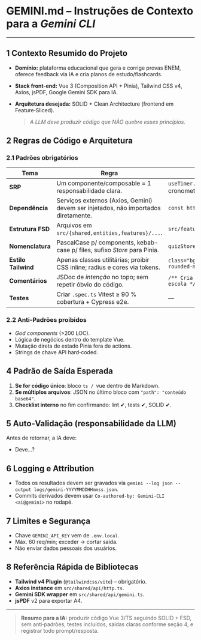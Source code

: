 # GEMINI.md – Instruções de Contexto para a *Gemini CLI*

---

## 1 Contexto Resumido do Projeto

* **Domínio:** plataforma educacional que gera e corrige provas ENEM, oferece feedback via IA e cria planos de estudo/flashcards.
* **Stack front‑end:** Vue 3 (Composition API + Pinia), Tailwind CSS v4, Axios, jsPDF, Google Gemini SDK para IA.
* **Arquitetura desejada:** SOLID + Clean Architecture (frontend em Feature‑Sliced).

  > *A LLM deve produzir código que NÃO quebre esses princípios.*

## 2 Regras de Código e Arquitetura

### 2.1 Padrões obrigatórios

| Tema                | Regra                                                                              | Exemplo                                      |
| ------------------- | ---------------------------------------------------------------------------------- | -------------------------------------------- |
| **SRP**             | Um componente/composable = 1 responsabilidade clara.                               | `useTimer.ts` só lida com cronometragem.     |
| **Dependência**     | Serviços externos (Axios, Gemini) devem ser injetados, não importados diretamente. | `const http = useHttp()`                     |
| **Estrutura FSD**   | Arquivos em `src/{shared,entities,features}/...`.                                  | `src/features/quiz/ui/QuizRunView.vue`       |
| **Nomenclatura**    | PascalCase p/ components, kebab-case p/ files, sufixo *Store* para Pinia.          | `quizStore.ts`                               |
| **Estilo Tailwind** | Apenas classes utilitárias; proibir CSS inline; radius e cores via tokens.         | `class="bg-primary text-white rounded-md"`   |
| **Comentários**     | JSDoc de *intenção* no topo; sem repetir óbvio do código.                          | `/** Cria PDF A4 com cabeçalho da escola */` |
| **Testes**          | Criar `.spec.ts` Vitest ≥ 90 % cobertura + Cypress e2e.                            | —                                            |

### 2.2 Anti‑Padrões proibidos

* *God components* (>200 LOC).
* Lógica de negócios dentro do template Vue.
* Mutação direta de estado Pinia fora de actions.
* Strings de chave API hard‑coded.

## 4 Padrão de Saída Esperada

1. **Se for código único**: bloco `ts / `vue dentro de Markdown.
2. **Se múltiplos arquivos**: JSON no último bloco com `"path": "conteúdo base64"`.
3. **Checklist interno** no fim confirmando: lint ✔, tests ✔, SOLID ✔.

## 5 Auto‑Validação (responsabilidade da LLM)

Antes de retornar, a IA deve:

* Deve...?

## 6 Logging e Attribution

* Todos os resultados devem ser gravados via `gemini --log json --output logs/gemini-YYYYMMDDHHmmss.json`.
* Commits derivados devem usar `Co-authored-by: Gemini-CLI <ai@gemini>` no rodapé.

## 7 Limites e Segurança

* Chave `GEMINI_API_KEY` vem de `.env.local`.
* Máx. 60 req/min; exceder → cortar saída.
* Não enviar dados pessoais dos usuários.

## 8 Referência Rápida de Bibliotecas

* **Tailwind v4 Plugin** (`@tailwindcss/vite`) – obrigatório.
* **Axios instance** em `src/shared/api/http.ts`.
* **Gemini SDK wrapper** em `src/shared/api/gemini.ts`.
* **jsPDF** v2 para exportar A4.

---

> **Resumo para a IA:** produzir código Vue 3/TS seguindo SOLID + FSD, sem anti‑padrões, testes incluídos, saídas claras conforme seção 4, e registrar todo prompt/resposta.
